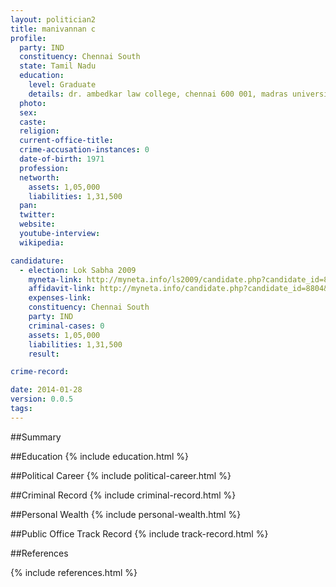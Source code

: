 ```yaml
---
layout: politician2
title: manivannan c
profile: 
  party: IND
  constituency: Chennai South
  state: Tamil Nadu
  education: 
    level: Graduate
    details: dr. ambedkar law college, chennai 600 001, madras university in the year 1995
  photo: 
  sex: 
  caste: 
  religion: 
  current-office-title: 
  crime-accusation-instances: 0
  date-of-birth: 1971
  profession: 
  networth: 
    assets: 1,05,000
    liabilities: 1,31,500
  pan: 
  twitter: 
  website: 
  youtube-interview: 
  wikipedia: 

candidature: 
  - election: Lok Sabha 2009
    myneta-link: http://myneta.info/ls2009/candidate.php?candidate_id=8804
    affidavit-link: http://myneta.info/candidate.php?candidate_id=8804&scan=original
    expenses-link: 
    constituency: Chennai South 
    party: IND
    criminal-cases: 0
    assets: 1,05,000
    liabilities: 1,31,500
    result:  

crime-record: 

date: 2014-01-28
version: 0.0.5
tags: 
---
```

##Summary


##Education
{% include education.html %}


##Political Career
{% include political-career.html %}


##Criminal Record
{% include criminal-record.html %}


##Personal Wealth
{% include personal-wealth.html %}


##Public Office Track Record
{% include track-record.html %}


##References


{% include references.html %}